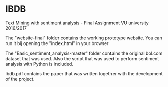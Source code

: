 # IBDB
Text Mining with sentiment analysis - Final Assignment VU university 2016/2017

The "website-final" folder contains the working prototype website. You can run it bij opening the "index.html" in your browser

The "Basic_sentiment_analysis-master" folder contains the original bol.com dataset that was used. Also the script that was used to perform sentiment analysis with Python is included.

Ibdb.pdf contains the paper that was written together with the development of the project.
